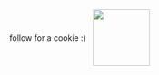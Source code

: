 <div style="display: flex; gap: 12px; align-items: center;">
  
follow for a cookie :)

<img src="https://static.vecteezy.com/system/resources/previews/009/400/072/non_2x/homemade-tasty-cookies-clipart-design-illustration-free-png.png" width="100" >
</div>
